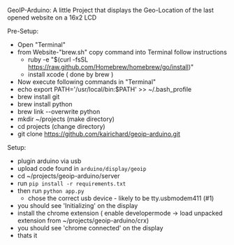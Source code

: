 GeoIP-Arduino:
  A little Project that displays the Geo-Location of the last opened website
  on a 16x2 LCD

Pre-Setup:
  * Open "Terminal"
  * from Website-"brew.sh" copy command into Terminal follow instructions
    * ruby -e "$(curl -fsSL https://raw.github.com/Homebrew/homebrew/go/install)"
    * install xcode ( done by brew )
  * Now execute following commands in "Terminal"
  * echo export PATH='/usr/local/bin:$PATH' >> ~/.bash_profile
  * brew install git
  * brew install python
  * brew link --overwrite python
  * mkdir ~/projects (make directory)
  * cd projects (change directory)
  * git clone https://github.com/kairichard/geoip-arduino.git

Setup:
  * plugin arduino via usb
  * upload code found in `arduino/display/geoip`
  * cd ~/projects/geoip-arduino/server
  * run `pip install -r requirements.txt`
  * then run `python app.py`
    * chose the correct usb device - likely to be tty.usbmodem411 (#1) 
  * you should see 'Initializing' on the display
  * install the chrome extension ( enable developermode -> load unpacked extension from ~/projects/geoip-arduino/crx)
  * you should see 'chrome connected' on the display
  * thats it
